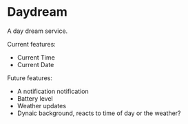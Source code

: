 Daydream
========

A day dream service.

Current features:
* Current Time
* Current Date

Future features:
* A notification notification
* Battery level
* Weather updates
* Dynaic background, reacts to time of day or the weather?


